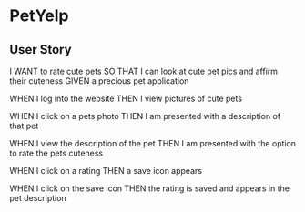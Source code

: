 # PetYelp

## User Story

I WANT to rate cute pets SO THAT I can look at cute pet pics and affirm their cuteness GIVEN a precious pet application

 WHEN I log into the website THEN I view pictures of cute pets 
 
 WHEN I click on a pets photo THEN I am presented with a description of that pet 
 
 WHEN I view the description of the pet THEN I am presented with the option to rate the pets cuteness 
 
 WHEN I click on a rating THEN a save icon appears 
 
 WHEN I click on the save icon THEN the rating is saved and appears in the pet description

